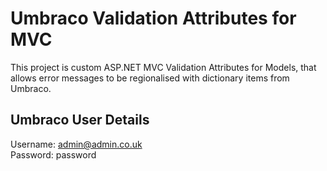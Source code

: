 # Umbraco Validation Attributes for MVC

This project is custom ASP.NET MVC Validation Attributes for Models, that allows error messages to be regionalised with dictionary items from Umbraco.

## Umbraco User Details
Username: admin@admin.co.uk<br/>
Password: password



